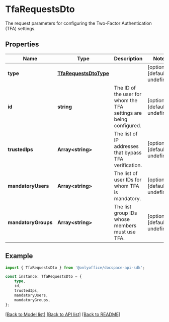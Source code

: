 # TfaRequestsDto

The request parameters for configuring the Two-Factor Authentication (TFA) settings.

## Properties

Name | Type | Description | Notes
------------ | ------------- | ------------- | -------------
**type** | [**TfaRequestsDtoType**](TfaRequestsDtoType.md) |  | [optional] [default to undefined]
**id** | **string** | The ID of the user for whom the TFA settings are being configured. | [optional] [default to undefined]
**trustedIps** | **Array&lt;string&gt;** | The list of IP addresses that bypass TFA verification. | [optional] [default to undefined]
**mandatoryUsers** | **Array&lt;string&gt;** | The list of user IDs for whom TFA is mandatory. | [optional] [default to undefined]
**mandatoryGroups** | **Array&lt;string&gt;** | The list group IDs whose members must use TFA. | [optional] [default to undefined]

## Example

```typescript
import { TfaRequestsDto } from '@onlyoffice/docspace-api-sdk';

const instance: TfaRequestsDto = {
    type,
    id,
    trustedIps,
    mandatoryUsers,
    mandatoryGroups,
};
```

[[Back to Model list]](../README.md#documentation-for-models) [[Back to API list]](../README.md#documentation-for-api-endpoints) [[Back to README]](../README.md)
